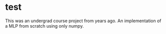 # test
This was an undergrad course project from years ago. An implementation of a MLP from scratch using only numpy.
